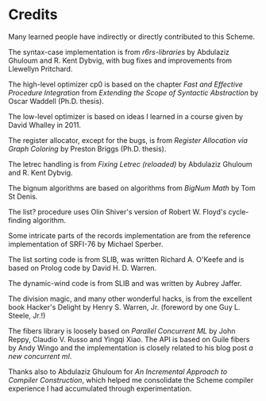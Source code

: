 # Credits

Many learned people have indirectly or directly contributed to this
Scheme.

The syntax-case implementation is from _r6rs-libraries_ by Abdulaziz
Ghuloum and R. Kent Dybvig, with bug fixes and improvements from
Llewellyn Pritchard.

The high-level optimizer cp0 is based on the chapter _Fast and
Effective Procedure Integration_ from _Extending the Scope of
Syntactic Abstraction_ by Oscar Waddell (Ph.D. thesis).

The low-level optimizer is based on ideas I learned in a course given
by David Whalley in 2011.

The register allocator, except for the bugs, is from _Register
Allocation via Graph Coloring_ by Preston Briggs (Ph.D. thesis).

The letrec handling is from _Fixing Letrec (reloaded)_ by Abdulaziz
Ghuloum and R. Kent Dybvig.

The bignum algorithms are based on algorithms from _BigNum Math_ by
Tom St Denis.

The list? procedure uses Olin Shiver's version of Robert W. Floyd's
cycle-finding algorithm.

Some intricate parts of the records implementation are from the
reference implementation of SRFI-76 by Michael Sperber.

The list sorting code is from SLIB, was written Richard A. O'Keefe and
is based on Prolog code by David H. D. Warren.

The dynamic-wind code is from SLIB and was written by Aubrey Jaffer.

The division magic, and many other wonderful hacks, is from the
excellent book Hacker's Delight by Henry S. Warren, Jr. (foreword by
one Guy L. Steele, Jr.!)

The fibers library is loosely based on _Parallel Concurrent ML_ by
John Reppy, Claudio V. Russo and Yingqi Xiao. The API is based on
Guile fibers by Andy Wingo and the implementation is closely related
to his blog post _a new concurrent ml_.

Thanks also to Abdulaziz Ghuloum for _An Incremental Approach to
Compiler Construction_, which helped me consolidate the Scheme
compiler experience I had accumulated through experimentation.
